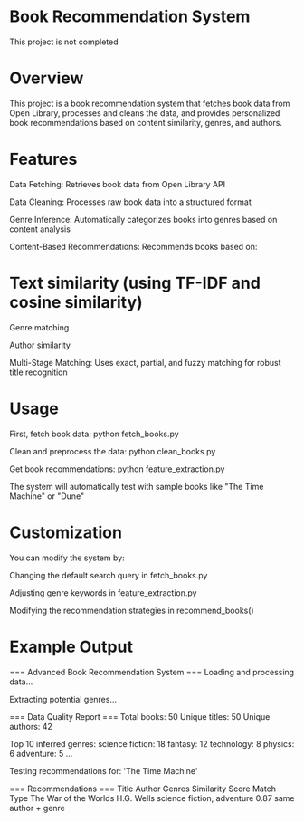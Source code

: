 # Book Recommendation System
This project is not completed 
# Overview
This project is a book recommendation system that fetches book data from Open Library, processes and cleans the data, and provides personalized book recommendations based on content similarity, genres, and authors.

# Features
Data Fetching: Retrieves book data from Open Library API

Data Cleaning: Processes raw book data into a structured format

Genre Inference: Automatically categorizes books into genres based on content analysis

Content-Based Recommendations: Recommends books based on:

# Text similarity (using TF-IDF and cosine similarity)

Genre matching

Author similarity

Multi-Stage Matching: Uses exact, partial, and fuzzy matching for robust title recognition

# Usage
First, fetch book data:
    python fetch_books.py

Clean and preprocess the data:
  python clean_books.py
  
Get book recommendations:
  python feature_extraction.py
  
The system will automatically test with sample books like "The Time Machine" or "Dune"

# Customization
You can modify the system by:

Changing the default search query in fetch_books.py

Adjusting genre keywords in feature_extraction.py

Modifying the recommendation strategies in recommend_books()

# Example Output
=== Advanced Book Recommendation System ===
Loading and processing data...

Extracting potential genres...

=== Data Quality Report ===
Total books: 50
Unique titles: 50
Unique authors: 42

Top 10 inferred genres:
science fiction: 18
fantasy: 12
technology: 8
physics: 6
adventure: 5
...

Testing recommendations for: 'The Time Machine'

=== Recommendations ===
Title                     Author            Genres                     Similarity Score  Match Type
The War of the Worlds     H.G. Wells       science fiction, adventure  0.87              same author + genre

